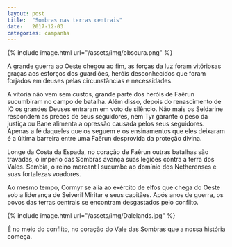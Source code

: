 ```yaml
---
layout: post
title:  "Sombras nas terras centrais"
date:   2017-12-03
categories: campanha
---
```


{% include image.html url="/assets/img/obscura.png" %}

A grande guerra ao Oeste chegou ao fim, as forças da luz foram vitóriosas graças aos esforços dos guardiões, heróis desconhecidos que foram forjados em deuses pelas circunstâncias e necessidades.

A vitória não vem sem custos, grande parte dos heróis de Faêrun sucumbiram no campo de batalha. Além disso, depois do renascimento de IO os grandes Deuses entraram em voto de silêncio. Não mais os Seldarine respondem as preces de seus seguidores, nem Tyr garante o peso da justiça ou Bane alimenta a opressão causada pelos seus seguidores. Apenas a fé daqueles que os seguem e os ensinamentos que eles deixaram é a última barreira entre uma Faêrun desprovida da proteção divina.

Longe da Costa da Espada, no coração de Faêrun outras batalhas são travadas, o império das Sombras avança suas legiões contra a terra dos Vales. Sembia, o reino mercantil sucumbe ao domínio dos Netherenses e suas fortalezas voadores. 

Ao mesmo tempo, Cormyr se alia ao exército de elfos que chega do Oeste sob a liderança de Seiveril Miritar e seus capitães. Após anos de guerra, os povos das terras centrais se encontram desgastados pelo conflito.

{% include image.html url="/assets/img/Dalelands.jpg" %}

É no meio do conflito, no coração do Vale das Sombras que a nossa história começa.


